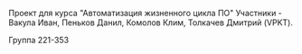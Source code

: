 Проект для курса "Автоматизация жизненного цикла ПО" 
Участники - Вакула Иван, Пеньков Данил, Комолов Клим, Толкачев Дмитрий (VPKT).

Группа 221-353
